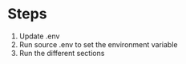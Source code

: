 # Steps

1. Update .env
2. Run source .env to set the environment variable
3. Run the different sections
